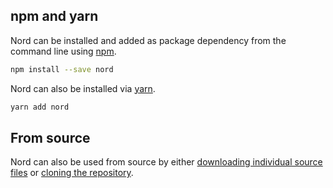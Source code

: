 ## npm and yarn

Nord can be installed and added as package dependency from the command line using [npm][npm].

```sh
npm install --save nord
```

Nord can also be installed via [yarn][yarn].

```sh
yarn add nord
```

## From source

Nord can also be used from source by either [downloading individual source files][gh-tree-src] or [cloning the repository][gh-repo].

[gh-repo]: https://github.com/arcticicestudio/nord.git
[gh-tree-src]: https://github.com/arcticicestudio/nord/tree/develop/src
[npm]: https://npmjs.com
[yarn]: https://yarnpkg.com
